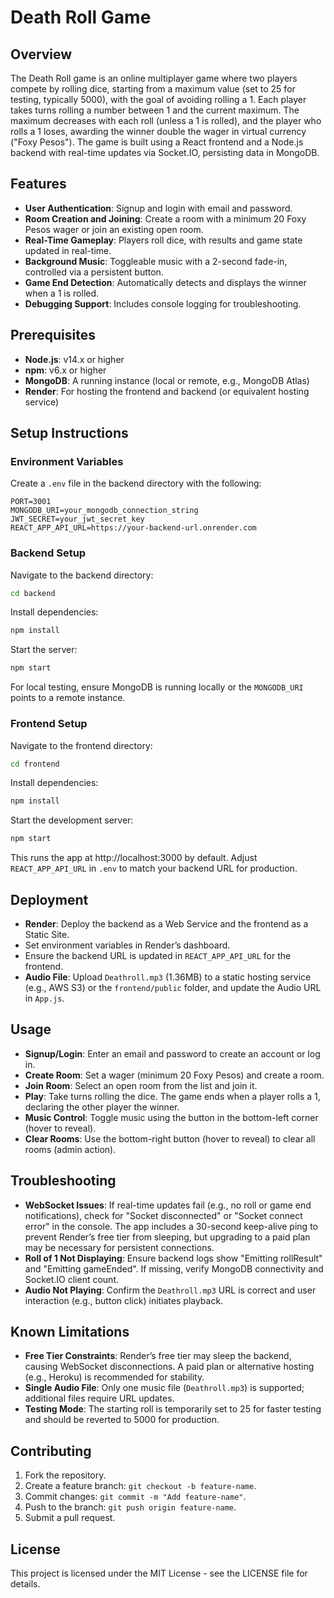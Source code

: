 # Death Roll Game

## Overview
The Death Roll game is an online multiplayer game where two players compete by rolling dice, starting from a maximum value (set to 25 for testing, typically 5000), with the goal of avoiding rolling a 1. Each player takes turns rolling a number between 1 and the current maximum. The maximum decreases with each roll (unless a 1 is rolled), and the player who rolls a 1 loses, awarding the winner double the wager in virtual currency ("Foxy Pesos"). The game is built using a React frontend and a Node.js backend with real-time updates via Socket.IO, persisting data in MongoDB.

## Features
- **User Authentication**: Signup and login with email and password.
- **Room Creation and Joining**: Create a room with a minimum 20 Foxy Pesos wager or join an existing open room.
- **Real-Time Gameplay**: Players roll dice, with results and game state updated in real-time.
- **Background Music**: Toggleable music with a 2-second fade-in, controlled via a persistent button.
- **Game End Detection**: Automatically detects and displays the winner when a 1 is rolled.
- **Debugging Support**: Includes console logging for troubleshooting.

## Prerequisites
- **Node.js**: v14.x or higher
- **npm**: v6.x or higher
- **MongoDB**: A running instance (local or remote, e.g., MongoDB Atlas)
- **Render**: For hosting the frontend and backend (or equivalent hosting service)

## Setup Instructions

### Environment Variables
Create a `.env` file in the backend directory with the following:
```
PORT=3001
MONGODB_URI=your_mongodb_connection_string
JWT_SECRET=your_jwt_secret_key
REACT_APP_API_URL=https://your-backend-url.onrender.com
```

### Backend Setup
Navigate to the backend directory:
```bash
cd backend
```
Install dependencies:
```bash
npm install
```
Start the server:
```bash
npm start
```
For local testing, ensure MongoDB is running locally or the `MONGODB_URI` points to a remote instance.

### Frontend Setup
Navigate to the frontend directory:
```bash
cd frontend
```
Install dependencies:
```bash
npm install
```
Start the development server:
```bash
npm start
```
This runs the app at http://localhost:3000 by default. Adjust `REACT_APP_API_URL` in `.env` to match your backend URL for production.

## Deployment
- **Render**: Deploy the backend as a Web Service and the frontend as a Static Site.
- Set environment variables in Render’s dashboard.
- Ensure the backend URL is updated in `REACT_APP_API_URL` for the frontend.
- **Audio File**: Upload `Deathroll.mp3` (1.36MB) to a static hosting service (e.g., AWS S3) or the `frontend/public` folder, and update the Audio URL in `App.js`.

## Usage
- **Signup/Login**: Enter an email and password to create an account or log in.
- **Create Room**: Set a wager (minimum 20 Foxy Pesos) and create a room.
- **Join Room**: Select an open room from the list and join it.
- **Play**: Take turns rolling the dice. The game ends when a player rolls a 1, declaring the other player the winner.
- **Music Control**: Toggle music using the button in the bottom-left corner (hover to reveal).
- **Clear Rooms**: Use the bottom-right button (hover to reveal) to clear all rooms (admin action).

## Troubleshooting
- **WebSocket Issues**: If real-time updates fail (e.g., no roll or game end notifications), check for "Socket disconnected" or "Socket connect error" in the console. The app includes a 30-second keep-alive ping to prevent Render’s free tier from sleeping, but upgrading to a paid plan may be necessary for persistent connections.
- **Roll of 1 Not Displaying**: Ensure backend logs show "Emitting rollResult" and "Emitting gameEnded". If missing, verify MongoDB connectivity and Socket.IO client count.
- **Audio Not Playing**: Confirm the `Deathroll.mp3` URL is correct and user interaction (e.g., button click) initiates playback.

## Known Limitations
- **Free Tier Constraints**: Render’s free tier may sleep the backend, causing WebSocket disconnections. A paid plan or alternative hosting (e.g., Heroku) is recommended for stability.
- **Single Audio File**: Only one music file (`Deathroll.mp3`) is supported; additional files require URL updates.
- **Testing Mode**: The starting roll is temporarily set to 25 for faster testing and should be reverted to 5000 for production.

## Contributing
1. Fork the repository.
2. Create a feature branch: `git checkout -b feature-name`.
3. Commit changes: `git commit -m "Add feature-name"`.
4. Push to the branch: `git push origin feature-name`.
5. Submit a pull request.

## License
This project is licensed under the MIT License - see the LICENSE file for details.
